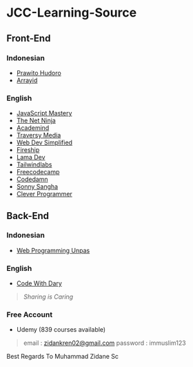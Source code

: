 # JCC-Learning-Source

## Front-End

### Indonesian
- [Prawito Hudoro](https://www.youtube.com/c/prawitohudoro)
- [Arrayid](https://www.youtube.com/c/ArrayID)

### English
- [JavaScript Mastery](https://www.youtube.com/c/JavaScriptMastery)
- [The Net Ninja](https://www.youtube.com/c/TheNetNinja)
- [Academind](https://www.youtube.com/c/Academind)
- [Traversy Media](https://www.youtube.com/c/TraversyMedia)
- [Web Dev Simplified](https://www.youtube.com/c/WebDevSimplified)
- [Fireship](https://www.youtube.com/c/Fireship)
- [Lama Dev](https://www.youtube.com/c/LamaDev)
- [Tailwindlabs](https://www.youtube.com/c/TailwindLabs)
- [Freecodecamp](https://www.youtube.com/c/Freecodecamp)
- [Codedamn](https://www.youtube.com/c/codedamn)
- [Sonny Sangha](https://www.youtube.com/c/SonnySangha)
- [Clever Programmer](https://www.youtube.com/c/CleverProgrammer)


## Back-End

### Indonesian
- [Web Programming Unpas](https://www.youtube.com/c/WebProgrammingUNPAS)

### English
- [Code With Dary](https://www.youtube.com/channel/UCkzGZ6ECGCBh0WK9bVUprtw)


> *Sharing is Caring*


### Free Account

- Udemy (839 courses available)

> email : zidankren02@gmail.com
> password : immuslim123

Best Regards To Muhammad Zidane Sc 
